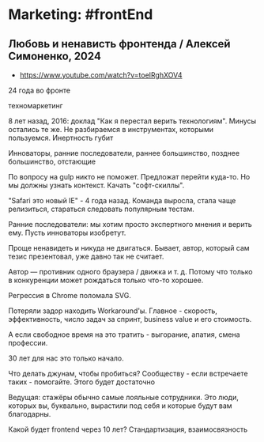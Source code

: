 # Marketing: #frontEnd

## Любовь и ненависть фронтенда / Алексей Симоненко, 2024

- https://www.youtube.com/watch?v=toeIRghXOV4

24 года во фронте

техномаркетинг

8 лет назад, 2016: доклад "Как я перестал верить технологиям". Минусы остались те же. Не разбираемся в инструментах, которыми пользуемся. Инертность губит

Инноваторы, ранние последователи, раннее большинство, позднее большинство, отстающие

По вопросу на gulp никто не поможет. Предложат перейти куда-то. Но мы должны узнать контекст. Качать "софт-скиллы".

"Safari это новый IE" - 4 года назад. Команда выросла, стала чаще релизиться, стараться следовать популярным тестам.

Ранние последователи: мы хотим просто экспертного мнения и верить ему. Пусть инноваторы изобретут.

Проще ненавидеть и никуда не двигаться. Бывает, автор, который сам тезис презентовал, уже давно так не считает.

Автор ­— противник одного браузера / движка и т. д. Потому что только в конкуренции может рождаться только что-то хорошее.

Регрессия в Chrome поломала SVG.

Потеряли задор находить Workaround'ы. Главное - скорость, эффективность, число задач за спринт, business value и его стоимость.

А если свободное время на это тратить - выгорание, апатия, смена профессии.

30 лет для нас это только начало.

Что делать джунам, чтобы пробиться? Сообществу - если встречаете таких - помогайте. Этого будет достаточно

Ведущая: стажёры обычно самые лояльные сотрудники. Это люди, которых вы, буквально, вырастили под себя и которые будут вам благодарны.

Какой будет frontend через 10 лет? Стандартизация, взаимосвязность

